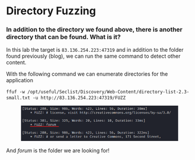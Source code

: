 # Directory Fuzzing

### In addition to the directory we found above, there is another directory that can be found. What is it?

In this lab the target is `83.136.254.223:47319` and in addition to the folder found previously (blog), we can run the same command to detect other content.

With the following command we can enumerate directories for the application

```shell
ffuf -w /opt/useful/Seclist/Discovery/Web-Content/directory-list-2.3-small.txt -u http://83.136.254.223:47319/FUZZ
```

<figure><img src="../../../.gitbook/assets/image (2) (1) (1) (1) (1) (1) (1) (1) (1) (1) (1) (1) (1) (1) (1) (1) (1) (1) (1) (1) (1) (1) (1) (1) (1) (1) (1) (1) (1) (1) (1) (1) (1) (1) (1) (1) (1) (1) (1) (1) (1) (1) (1) (1) (1).png" alt=""><figcaption></figcaption></figure>

And _forum_ is the folder we are looking for!
